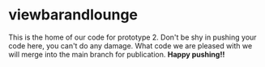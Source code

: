 # viewbarandlounge

This is the home of our code for prototype 2.  Don't be shy in pushing your code here, you can't do any damage.  What code we are pleased with we will merge into the main branch for publication.  **Happy pushing!!**
